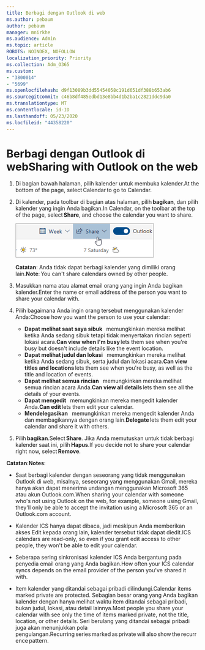 ```yaml
---
title: Berbagi dengan Outlook di web
ms.author: pebaum
author: pebaum
manager: mnirkhe
ms.audience: Admin
ms.topic: article
ROBOTS: NOINDEX, NOFOLLOW
localization_priority: Priority
ms.collection: Adm_O365
ms.custom:
- "3800014"
- "5699"
ms.openlocfilehash: d9f13089b3dd55454058c191d651df388b653ab6
ms.sourcegitcommit: c46b8df485edbd13e8bb4d1b2ba1c2821ddc9da0
ms.translationtype: MT
ms.contentlocale: id-ID
ms.lasthandoff: 05/23/2020
ms.locfileid: "44358220"
---
```

# <a name="sharing-with-outlook-on-the-web"></a><span data-ttu-id="174e8-102">Berbagi dengan Outlook di web</span><span class="sxs-lookup"><span data-stu-id="174e8-102">Sharing with Outlook on the web</span></span>

1. <span data-ttu-id="174e8-103">Di bagian bawah halaman, pilih kalender untuk membuka kalender.</span><span class="sxs-lookup"><span data-stu-id="174e8-103">At the bottom of the page, select Calendar to go to Calendar.</span></span>

2. <span data-ttu-id="174e8-104">Di kalender, pada toolbar di bagian atas halaman, pilih **bagikan**, dan pilih kalender yang ingin Anda bagikan.</span><span class="sxs-lookup"><span data-stu-id="174e8-104">In Calendar, on the toolbar at the top of the page, select **Share**, and choose the calendar you want to share.</span></span> 

    ![Berbagi kalender](media/share-calendar.png)

    <span data-ttu-id="174e8-106">**Catatan**: Anda tidak dapat berbagi kalender yang dimiliki orang lain.</span><span class="sxs-lookup"><span data-stu-id="174e8-106">**Note**: You can't share calendars owned by other people.</span></span>

3. <span data-ttu-id="174e8-107">Masukkan nama atau alamat email orang yang ingin Anda bagikan kalender.</span><span class="sxs-lookup"><span data-stu-id="174e8-107">Enter the name or email address of the person you want to share your calendar with.</span></span>

4. <span data-ttu-id="174e8-108">Pilih bagaimana Anda ingin orang tersebut menggunakan kalender Anda:</span><span class="sxs-lookup"><span data-stu-id="174e8-108">Choose how you want the person to use your calendar:</span></span> 
    - <span data-ttu-id="174e8-109">**Dapat melihat saat saya sibuk**   memungkinkan mereka melihat ketika Anda sedang sibuk tetapi tidak menyertakan rincian seperti lokasi acara.</span><span class="sxs-lookup"><span data-stu-id="174e8-109">**Can view when I'm busy** lets them see when you're busy but doesn't include details like the event location.</span></span> 
    - <span data-ttu-id="174e8-110">**Dapat melihat judul dan lokasi**   memungkinkan mereka melihat ketika Anda sedang sibuk, serta judul dan lokasi acara.</span><span class="sxs-lookup"><span data-stu-id="174e8-110">**Can view titles and locations** lets them see when you're busy, as well as the title and location of events.</span></span> 
    - <span data-ttu-id="174e8-111">**Dapat melihat semua rincian**   memungkinkan mereka melihat semua rincian acara Anda.</span><span class="sxs-lookup"><span data-stu-id="174e8-111">**Can view all details** lets them see all the details of your events.</span></span> 
    - <span data-ttu-id="174e8-112">**Dapat mengedit**   memungkinkan mereka mengedit kalender Anda.</span><span class="sxs-lookup"><span data-stu-id="174e8-112">**Can edit** lets them edit your calendar.</span></span> 
    - <span data-ttu-id="174e8-113">**Mendelegasikan**   memungkinkan mereka mengedit kalender Anda dan membagikannya dengan orang lain.</span><span class="sxs-lookup"><span data-stu-id="174e8-113">**Delegate** lets them edit your calendar and share it with others.</span></span>

5. <span data-ttu-id="174e8-114">Pilih **bagikan**.</span><span class="sxs-lookup"><span data-stu-id="174e8-114">Select **Share**.</span></span> <span data-ttu-id="174e8-115">Jika Anda memutuskan untuk tidak berbagi kalender saat ini, pilih **Hapus**.</span><span class="sxs-lookup"><span data-stu-id="174e8-115">If you decide not to share your calendar right now, select **Remove**.</span></span> 

<span data-ttu-id="174e8-116">**Catatan**:</span><span class="sxs-lookup"><span data-stu-id="174e8-116">**Notes**:</span></span>  

- <span data-ttu-id="174e8-117">Saat berbagi kalender dengan seseorang yang tidak menggunakan Outlook di web, misalnya, seseorang yang menggunakan Gmail, mereka hanya akan dapat menerima undangan menggunakan Microsoft 365 atau akun Outlook.com.</span><span class="sxs-lookup"><span data-stu-id="174e8-117">When sharing your calendar with someone who's not using Outlook on the web, for example, someone using Gmail, they'll only be able to accept the invitation using a Microsoft 365 or an Outlook.com account.</span></span> 

- <span data-ttu-id="174e8-118">Kalender ICS hanya dapat dibaca, jadi meskipun Anda memberikan akses Edit kepada orang lain, kalender tersebut tidak dapat diedit.</span><span class="sxs-lookup"><span data-stu-id="174e8-118">ICS calendars are read-only, so even if you grant edit access to other people, they won't be able to edit your calendar.</span></span> 

- <span data-ttu-id="174e8-119">Seberapa sering sinkronisasi kalender ICS Anda bergantung pada penyedia email orang yang Anda bagikan.</span><span class="sxs-lookup"><span data-stu-id="174e8-119">How often your ICS calendar syncs depends on the email provider of the person you've shared it with.</span></span> 

- <span data-ttu-id="174e8-120">Item kalender yang ditandai sebagai pribadi dilindungi.</span><span class="sxs-lookup"><span data-stu-id="174e8-120">Calendar items marked private are protected.</span></span> <span data-ttu-id="174e8-121">Sebagian besar orang yang Anda bagikan kalender dengan hanya melihat waktu item ditandai sebagai pribadi, bukan judul, lokasi, atau detail lainnya.</span><span class="sxs-lookup"><span data-stu-id="174e8-121">Most people you share your calendar with see only the time of items marked private, not the title, location, or other details.</span></span> <span data-ttu-id="174e8-122">Seri berulang yang ditandai sebagai pribadi juga akan menunjukkan pola pengulangan.</span><span class="sxs-lookup"><span data-stu-id="174e8-122">Recurring series marked as private will also show the recurrence pattern.</span></span>
